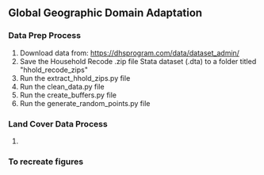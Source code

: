 ## Global Geographic Domain Adaptation

### Data Prep Process

1) Download data from: https://dhsprogram.com/data/dataset_admin/
2) Save the Household Recode .zip file Stata dataset (.dta) to a folder titled "hhold_recode_zips" 
3) Run the extract_hhold_zips.py file
3) Run the clean_data.py file
4) Run the create_buffers.py file
4) Run the generate_random_points.py file



### Land Cover Data Process
1) 

### To recreate figures

